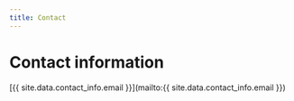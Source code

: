 ```yaml
---
title: Contact
---
```


# Contact information

[{{ site.data.contact_info.email }}](mailto:{{ site.data.contact_info.email }})
